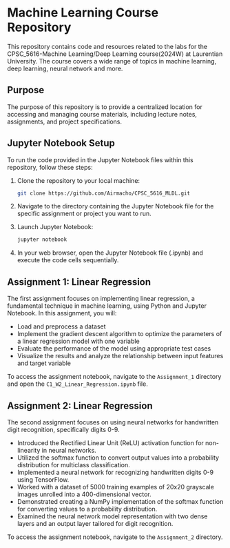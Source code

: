 # Machine Learning Course Repository

This repository contains code and resources related to the labs for the CPSC_5616-Machine Learning/Deep Learning course(2024W) at Laurentian University. The course covers a wide range of topics in machine learning, deep learning, neural network and more.

## Purpose

The purpose of this repository is to provide a centralized location for accessing and managing course materials, including lecture notes, assignments, and project specifications.

## Jupyter Notebook Setup

To run the code provided in the Jupyter Notebook files within this repository, follow these steps:

1. Clone the repository to your local machine:

    ```bash
    git clone https://github.com/Airmacho/CPSC_5616_MLDL.git
    ```

2. Navigate to the directory containing the Jupyter Notebook file for the specific assignment or project you want to run.

3. Launch Jupyter Notebook:

    ```bash
    jupyter notebook
    ```

4. In your web browser, open the Jupyter Notebook file (.ipynb) and execute the code cells sequentially.

## Assignment 1: Linear Regression

The first assignment focuses on implementing linear regression, a fundamental technique in machine learning, using Python and Jupyter Notebook. In this assignment, you will:

- Load and preprocess a dataset
- Implement the gradient descent algorithm to optimize the parameters of a linear regression model with one variable
- Evaluate the performance of the model using appropriate test cases
- Visualize the results and analyze the relationship between input features and target variable

To access the assignment notebook, navigate to the `Assignment_1` directory and open the `C1_W2_Linear_Regression.ipynb` file.

## Assignment 2: Linear Regression

The second assignment focuses on using neural networks for handwritten digit recognition, specifically digits 0-9.

- Introduced the Rectified Linear Unit (ReLU) activation function for non-linearity in neural networks.
- Utilized the softmax function to convert output values into a probability distribution for multiclass classification.
- Implemented a neural network for recognizing handwritten digits 0-9 using TensorFlow.
- Worked with a dataset of 5000 training examples of 20x20 grayscale images unrolled into a 400-dimensional vector.
- Demonstrated creating a NumPy implementation of the softmax function for converting values to a probability distribution.
- Examined the neural network model representation with two dense layers and an output layer tailored for digit recognition.

To access the assignment notebook, navigate to the `Assignment_2` directory.